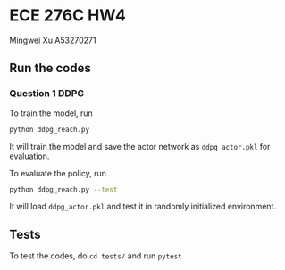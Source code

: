 # ECE 276C HW4

Mingwei Xu A53270271

## Run the codes

### Question 1 DDPG

To train the model, run

```bash
python ddpg_reach.py
```

It will train the model and save the actor network as `ddpg_actor.pkl` for evaluation.

To evaluate the policy, run

```bash
python ddpg_reach.py --test
```

It will load `ddpg_actor.pkl` and test it in randomly initialized environment.

## Tests

To test the codes, do `cd tests/` and run `pytest`